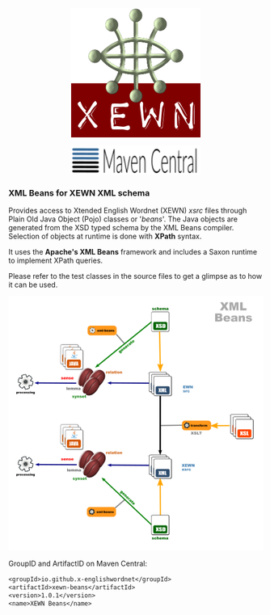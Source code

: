 <p align="center">
<img width="256" height="256" src="images/xewn2.png">
</p>
<p align="center">
<img width="256" src="images/mavencentral.png">
</p>

### XML Beans for XEWN XML schema


Provides access to Xtended English Wordnet (XEWN) *xsrc* files through Plain Old Java Object (Pojo) classes or '*beans*'. The Java objects are generated from the XSD typed schema by the XML Beans compiler. Selection of objects at runtime is done with **XPath** syntax.

It uses the **Apache's XML Beans** framework and includes a Saxon runtime to implement XPath queries.

Please refer to the test classes in the source files to get a glimpse as to how it can be used.

![ ](images/dataflow3.png  "XML beans")

GroupID and ArtifactID on Maven Central:

	<groupId>io.github.x-englishwordnet</groupId>
	<artifactId>xewn-beans</artifactId>
	<version>1.0.1</version>
	<name>XEWN Beans</name>